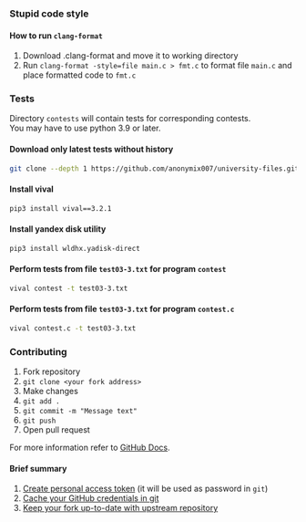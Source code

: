 ### Stupid code style
#### How to run `clang-format`
1. Download .clang-format and move it to working directory
2. Run `clang-format -style=file main.c > fmt.c` to format file `main.c` and place formatted code to `fmt.c`

### Tests
Directory `contests` will contain tests for corresponding contests.  
You may have to use python 3.9 or later.
#### Download only latest tests without history
```sh
git clone --depth 1 https://github.com/anonymix007/university-files.git
```
#### Install vival
```sh
pip3 install vival==3.2.1
```
#### Install yandex disk utility
```sh
pip3 install wldhx.yadisk-direct
```
#### Perform tests from file `test03-3.txt` for program `contest`
```sh
vival contest -t test03-3.txt
```
#### Perform tests from file `test03-3.txt` for program `contest.c`
```sh
vival contest.c -t test03-3.txt
```
### Contributing
1. Fork repository
2. `git clone <your fork address>`
3. Make changes
4. `git add .`
5. `git commit -m "Message text"`
6. `git push`
7. Open pull request

For more information refer to [GitHub Docs](https://docs.github.com/en/get-started).
#### Brief summary
1. [Create personal access token](https://docs.github.com/en/github/authenticating-to-github/creating-a-personal-access-token) (it will be used as password in `git`)
2. [Cache your GitHub credentials in git](https://docs.github.com/en/get-started/getting-started-with-git/caching-your-github-credentials-in-git)
3. [Keep your fork up-to-date with upstream repository](https://docs.github.com/en/github/collaborating-with-pull-requests/working-with-forks/syncing-a-fork)
